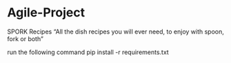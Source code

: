 # Agile-Project

SPORK Recipes
“All the dish recipes you will ever need, to enjoy with spoon, fork or both”

run the following command
pip install -r requirements.txt